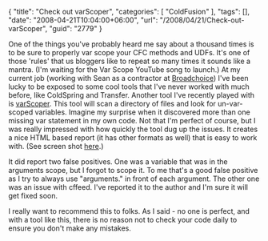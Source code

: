 {
	"title": "Check out varScoper",
	"categories": [
		"ColdFusion"
	],
	"tags": [],
	"date": "2008-04-21T10:04:00+06:00",
	"url": "/2008/04/21/Check-out-varScoper",
	"guid": "2779"
}

One of the things you've probably heard me say about a thousand times is to be sure to properly var scope your CFC methods and UDFs. It's one of those 'rules' that us bloggers like to repeat so many times it sounds like a mantra. (I'm waiting for the Var Scope YouTube song to launch.) At my current job (working with Sean as a contractor at <a href="http://broadchoice.com/">Broadchoice</a>) I've been lucky to be exposed to some cool tools that I've never worked with much before, like ColdSpring and Transfer. Another tool I've recently played with is <a href="http://varscoper.riaforge.org">varScoper</a>. This tool will scan a directory of files and look for un-var-scoped variables. Imagine my surprise when it discovered more than one missing var statement in my own code. Not that I'm perfect of course, but I was really impressed with how quickly the tool dug up the issues. It creates a nice HTML based report (it has other formats as well) that is easy to work with. (See screen shot <a href="http://varscoper.riaforge.org/screenshots/varscoperScreen1.gif">here</a>.)

It did report two false positives. One was a variable that was in the arguments scope, but I forgot to scope it. To me that's a good false positive as I try to always use "arguments." in front of each argument. The other one was an issue with cffeed. I've reported it to the author and I'm sure it will get fixed soon.

I really want to recommend this to folks. As I said - no one is perfect, and with a tool like this, there is no reason not to check your code daily to ensure you don't make any mistakes.